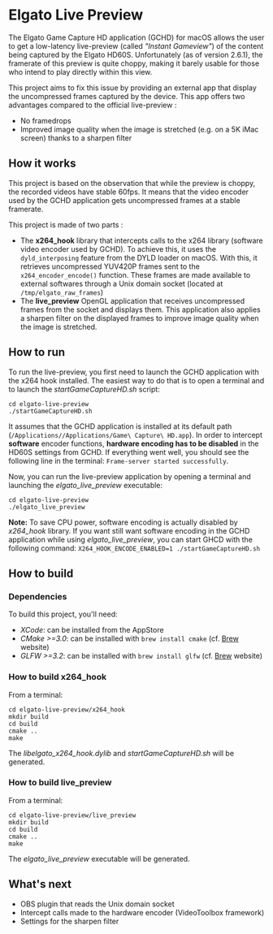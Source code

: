 # Elgato Live Preview
The Elgato Game Capture HD application (GCHD) for macOS allows the user to get a low-latency live-preview (called *"Instant Gameview"*) of the content being captured by the Elgato HD60S.
Unfortunately (as of version 2.6.1), the framerate of this preview is quite choppy, making it barely usable for those who intend to play directly within this view.

This project aims to fix this issue by providing an external app that display the uncompressed frames captured by the device. This app offers two advantages compared to the official live-preview :
* No framedrops
* Improved image quality when the image is stretched (e.g. on a 5K iMac screen) thanks to a sharpen filter

## How it works ##
This project is based on the observation that while the preview is choppy, the recorded videos have stable 60fps.
It means that the video encoder used by the GCHD application gets uncompressed frames at a stable framerate.

This project is made of two parts :
* The **x264_hook** library that intercepts calls to the x264 library (software video encoder used by GCHD).
To achieve this, it uses the `dyld_interposing` feature from the DYLD loader on macOS.
With this, it retrieves uncompressed YUV420P frames sent to the `x264_encoder_encode()` function.
These frames are made available to external softwares through a Unix domain socket (located at `/tmp/elgato_raw_frames`)
* The **live_preview** OpenGL application that receives uncompressed frames from the socket and displays them.
This application also applies a sharpen filter on the displayed frames to improve image quality when the image is stretched.

## How to run ##
To run the live-preview, you first need to launch the GCHD application with the x264 hook installed. The easiest way to do that is to open a terminal and to launch the *startGameCaptureHD.sh* script:
```
cd elgato-live-preview
./startGameCaptureHD.sh
```
It assumes that the GCHD application is installed at its default path (`/Applications//Applications/Game\ Capture\ HD.app`). In order to intercept **software** encoder functions, **hardware encoding has to be disabled** in the HD60S settings from GCHD. If everything went well, you should see the following line in the terminal: `Frame-server started successfully`.

Now, you can run the live-preview application by opening a terminal and launching the *elgato_live_preview* executable:
```
cd elgato-live-preview
./elgato_live_preview
```

**Note:** To save CPU power, software encoding is actually disabled by *x264_hook* library. If you want still want software encoding in the GCHD application while using *elgato_live_preview*, you can start GHCD with the following command: `X264_HOOK_ENCODE_ENABLED=1 ./startGameCaptureHD.sh`

## How to build ##
### Dependencies ###
To build this project, you'll need:
* *XCode*: can be installed from the AppStore
* *CMake >=3.0*: can be installed with `brew install cmake` (cf. [Brew](https://www.brew.sh) website)
* *GLFW >=3.2*: can be installed with `brew install glfw` (cf. [Brew](https://www.brew.sh) website)

### How to build x264_hook ###
From a terminal:
```shell
cd elgato-live-preview/x264_hook
mkdir build
cd build
cmake ..
make
```
The *libelgato_x264_hook.dylib* and *startGameCaptureHD.sh* will be generated.

### How to build live_preview ###
From a terminal:
```shell
cd elgato-live-preview/live_preview
mkdir build
cd build
cmake ..
make
```
The *elgato_live_preview* executable will be generated.

## What's next ##
* OBS plugin that reads the Unix domain socket
* Intercept calls made to the hardware encoder (VideoToolbox framework)
* Settings for the sharpen filter
